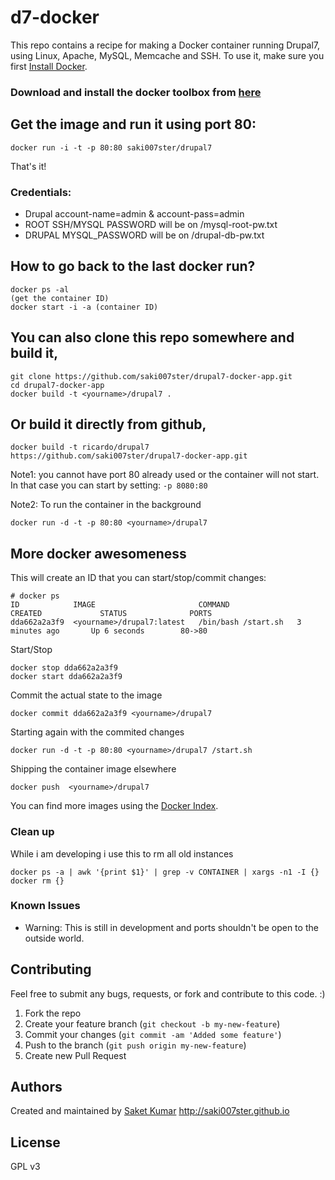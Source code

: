 d7-docker
==================

This repo contains a recipe for making a Docker container running Drupal7, using Linux, Apache, MySQL, Memcache and SSH.
To use it, make sure you first [Install Docker](https://docs.docker.com/installation/).


### Download and install the docker toolbox from [here](https://www.docker.com/docker-toolbox)

## Get the image and run it using port 80:
```
docker run -i -t -p 80:80 saki007ster/drupal7
```
That's it!

### Credentials:
* Drupal account-name=admin & account-pass=admin
* ROOT SSH/MYSQL PASSWORD will be on /mysql-root-pw.txt
* DRUPAL   MYSQL_PASSWORD will be on /drupal-db-pw.txt

## How to go back to the last docker run?
```
docker ps -al
(get the container ID)
docker start -i -a (container ID)
```

## You can also clone this repo somewhere and build it,
```
git clone https://github.com/saki007ster/drupal7-docker-app.git
cd drupal7-docker-app
docker build -t <yourname>/drupal7 .
```
## Or build it directly from github,
```
docker build -t ricardo/drupal7 https://github.com/saki007ster/drupal7-docker-app.git
```

Note1: you cannot have port 80 already used or the container will not start. In that case you can start by setting: `-p 8080:80`

Note2: To run the container in the background
```
docker run -d -t -p 80:80 <yourname>/drupal7
```

## More docker awesomeness

This will create an ID that you can start/stop/commit changes:
```
# docker ps
ID            IMAGE                       COMMAND               CREATED             STATUS              PORTS
dda662a2a3f9  <yourname>/drupal7:latest   /bin/bash /start.sh   3 minutes ago       Up 6 seconds        80->80
```

Start/Stop
```
docker stop dda662a2a3f9
docker start dda662a2a3f9
```

Commit the actual state to the image
```
docker commit dda662a2a3f9 <yourname>/drupal7
```

Starting again with the commited changes
```
docker run -d -t -p 80:80 <yourname>/drupal7 /start.sh
```

Shipping the container image elsewhere
```
docker push  <yourname>/drupal7
```

You can find more images using the [Docker Index][docker_index].

### Clean up
While i am developing i use this to rm all old instances
```
docker ps -a | awk '{print $1}' | grep -v CONTAINER | xargs -n1 -I {} docker rm {}
```

### Known Issues
* Warning: This is still in development and ports shouldn't be open to the outside world.


## Contributing
Feel free to submit any bugs, requests, or fork and contribute to this code. :)

1. Fork the repo
2. Create your feature branch (`git checkout -b my-new-feature`)
3. Commit your changes (`git commit -am 'Added some feature'`)
4. Push to the branch (`git push origin my-new-feature`)
5. Create new Pull Request

## Authors

Created and maintained by [Saket Kumar][author]
http://saki007ster.github.io

## License
GPL v3

[author]:                 https://github.com/saki007ster
[docker_index]:           https://index.docker.io/

